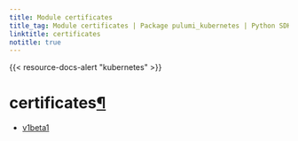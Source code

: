 ```yaml
---
title: Module certificates
title_tag: Module certificates | Package pulumi_kubernetes | Python SDK
linktitle: certificates
notitle: true
---
```


{{< resource-docs-alert "kubernetes" >}}

<div class="section" id="certificates">
<h1>certificates<a class="headerlink" href="#certificates" title="Permalink to this headline">¶</a></h1>
<div class="toctree-wrapper compound">
<ul>
<li class="toctree-l1"><a class="reference internal" href="v1beta1/">v1beta1</a></li>
</ul>
</div>
</div>
